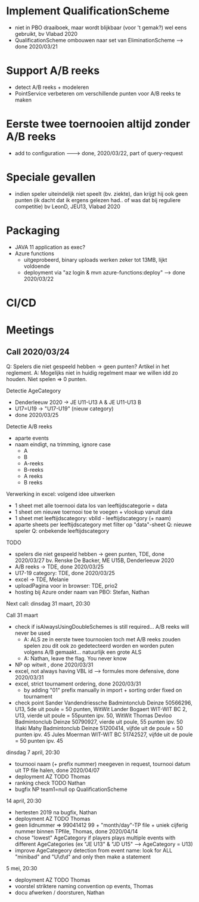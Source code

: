 # Implement QualificationScheme
* niet in PBO draaiboek, maar wordt blijkbaar (voor 't gemak?) wel eens gebruikt, bv Vlabad 2020
* QualificationScheme ombouwen naar set van EliminationScheme 
--> done 2020/03/21

# Support A/B reeks
* detect A/B reeks + modeleren
* PointService verbeteren om verschillende punten voor A/B reeks te maken

# Eerste twee toernooien altijd zonder A/B reeks
* add to configuration
---> done, 2020/03/22, part of query-request

# Speciale gevallen
* indien speler uiteindelijk niet speelt (bv. ziekte), dan krijgt hij ook geen punten (ik dacht dat ik ergens gelezen had.. of was dat bij reguliere competitie)
bv LeonD, JEU13, Vlabad 2020 

# Packaging
* JAVA 11 application as exec?
* Azure functions
    * uitgeprobeerd, binary uploads werken zeker tot 13MB, lijkt voldoende
    * deployment via "az login  & mvn azure-functions:deploy"
--> done 2020/03/22

# CI/CD



# Meetings
## Call 2020/03/24
Q: Spelers die niet gespeeld hebben -> geen punten? Artikel in het reglement.
A: Mogelijks niet in huidig regelment maar we willen idd zo houden. Niet spelen => 0 punten.

Detectie AgeCategory
* Denderleeuw 2020 -> JE U11-U13 A & JE U11-U13 B
* U17=U19 -> "U17-U19"  (nieuw category) 
* done 2020/03/25

Detectie A/B reeks
* aparte events
* naam eindigt, na trimming, ignore case 
    * A
    * B
    * A-reeks
    * B-reeks
    * A reeks
    * B reeks



Verwerking in excel: volgend idee uitwerken
* 1 sheet met alle toernooi data los van leeftijdscategorie = data
* 1 sheet om nieuwe toernooi toe te voegen + vlookup vanuit data
* 1 sheet met leeftijdscategory: vblId - leeftijdscategory (+ naam)
* aparte sheets per leeftijdscategory met filter op "data"-sheet
Q: nieuwe speler
Q: onbekende leeftijdscategory
                
TODO
* spelers die niet gespeeld hebben -> geen punten, TDE, done 2020/03/27
    bv. Renske De Backer, ME U15B, Denderleeuw 2020
* A/B reeks -> TDE, done 2020/03/25
* U17-19 category: TDE, done 2020/03/25
* excel -> TDE, Melanie
* uploadPagina voor in browser: TDE, prio2 
* hosting bij Azure onder naam van PBO: Stefan, Nathan

Next call: dinsdag 31 maart, 20:30 

Call 31 maart
* check if isAlwaysUsingDoubleSchemes is still required... A/B reeks will never be used
  * A: ALS ze in eerste twee tournooien toch met A/B reeks zouden spelen zou dit ook zo gedetecteerd worden en worden puten volgens A/B gemaakt... natuurlijk een grote ALS
  * A: Nathan, leave the flag. You never know
* NP op witwit , done 2020/03/31
* excel, not always having VBL id --> formules more defensive, done 2020/03/31
* excel, strict tournament ordering, done 2020/03/31
  * by adding "01" prefix manually in import + sorting order fixed on tournament
* check point
Sander Vandendriessche	Badmintonclub Deinze	50566296, U13, 5de uit poule = 50 punten, WitWit
Lander Bogaert	WIT-WIT BC	2, U13, vierde uit poule = 55punten ipv. 50, WitWit
Thomas Devloo	Badmintonclub Deinze	50790927, vierde uit poule, 55 punten ipv. 50
Iñaki Mahy	Badmintonclub Deinze	51200414, vijfde uit de poule = 50 punten ipv. 45
Jules Moerman	WIT-WIT BC	51742527, vijfde uit de poule = 50 punten ipv. 45

dinsdag 7 april, 20:30
* tournooi naam (+ prefix nummer) meegeven in request, tournooi datum uit TP file halen, done 2020/04/07
* deployment AZ TODO Thomas
* ranking check TODO Nathan
* bugfix NP team1=null op QualificationScheme

14 april, 20:30
* hertesten 2019 na bugfix, Nathan
* deployment AZ TODO Thomas
* geen lidnummer => 99041412  99 + "month/day"-TP file + uniek  cijferig nummer binnen TPfile, Thomas, done 2020/04/14
* chose "lowest" AgeCategory if players plays multiple events with different AgeCategories (ex "JE U13" & "JD U15" --> AgeCategory = U13)
* improve AgeCategeory detection from event name: look for ALL "minibad" and "U\d\d"  and only then make a statement

5 mei, 20:30
* deployment AZ TODO Thomas
* voorstel striktere naming convention op events, Thomas 
* docu afwerken / doorsturen, Nathan




